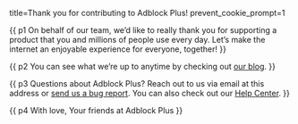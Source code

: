 title=Thank you for contributing to Adblock Plus!
prevent_cookie_prompt=1

<head>
  <meta name="robots" content="noindex">
<head>

{{ p1 On behalf of our team, we’d like to really thank you for supporting a product that you and millions of people use every day. Let’s make the internet an enjoyable experience for everyone, together! }}

{{ p2 You can see what we’re up to anytime by checking out [our blog](https://adblockplus.org/blog). }}

{{ p3 Questions about Adblock Plus? Reach out to us via email at <a data-mask='{"href": "bWFpbHRvOnN1cHBvcnRAYWRibG9ja3BsdXMub3Jn", "textContent": "c3VwcG9ydEBhZGJsb2NrcGx1cy5vcmc"}'>this address</a> or [send us a bug report](https://adblockplus.org/bugs#reporting). You can also check out our [Help Center](https://help.eyeo.com/). }}

<footer markdown=1>
  {{ p4 With love, <span class="block">Your friends at Adblock Plus</span> }}
</footer>

<script src="/js/address-masking.js"></script>

